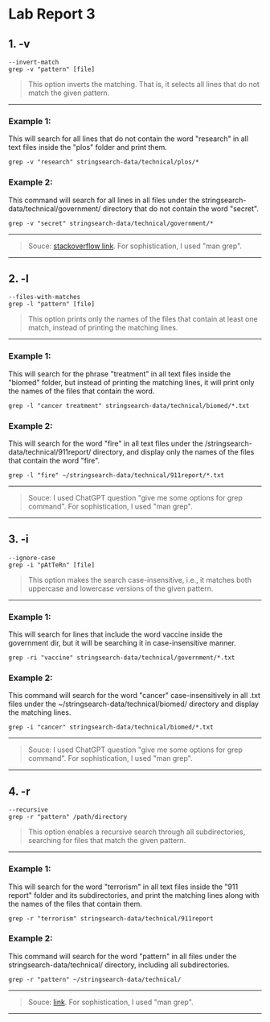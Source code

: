 # Lab Report 3 

## 1. -v
```
--invert-match
grep -v "pattern" [file]
```

> This option inverts the matching. That is, it selects all lines that do not match the given pattern.
---
### Example 1: 
This will search for all lines that do not contain the word "research" in all text files inside the "plos" folder and print them.
```
grep -v "research" stringsearch-data/technical/plos/*
```
### Example 2: 
This command will search for all lines in all files under the stringsearch-data/technical/government/ directory that do not contain the word "secret".
```
grep -v "secret" stringsearch-data/technical/government/*
```
---
> Souce: 
> [stackoverflow link](https://stackoverflow.com/questions/29710366/linux-grep-command). 
>  For sophistication, I used "man grep". 
---

## 2. -l
```
--files-with-matches
grep -l "pattern" [file]
```

> This option prints only the names of the files that contain at least one match, instead of printing the matching lines.
---
### Example 1:
This will search for the phrase "treatment" in all text files inside the "biomed" folder, but instead of printing the matching lines, it will print only the names of the files that contain the word.
```
grep -l "cancer treatment" stringsearch-data/technical/biomed/*.txt
```

### Example 2: 
This will search for the word "fire" in all text files under the /stringsearch-data/technical/911report/ directory, and display only the names of the files that contain the word "fire". 
```
grep -l "fire" ~/stringsearch-data/technical/911report/*.txt
```

---
> Souce: 
> I used ChatGPT question "give me some options for grep command".
>  For sophistication, I used "man grep". 
---

## 3. -i
```
--ignore-case
grep -i "pAtTeRn" [file]
```

> This option makes the search case-insensitive, i.e., it matches both uppercase and lowercase versions of the given pattern. 
---
### Example 1: 
This will search for lines that include the word vaccine inside the government dir, but it will be searching it in case-insensitive manner. 
```
grep -ri "vaccine" stringsearch-data/technical/government/*.txt
```

### Example 2: 
This command will search for the word "cancer" case-insensitively in all .txt files under the ~/stringsearch-data/technical/biomed/ directory and display the matching lines.
```
grep -i "cancer" stringsearch-data/technical/biomed/*.txt
```

---
> Souce: 
> I used ChatGPT question "give me some options for grep command".
>  For sophistication, I used "man grep". 
---

## 4. -r 
```
--recursive
grep -r "pattern" /path/directory
```
> This option enables a recursive search through all subdirectories, searching for files that match the given pattern.
---
### Example 1: 
This will search for the word "terrorism" in all text files inside the "911 report" folder and its subdirectories, and print the matching lines along with the names of the files that contain them.
```
grep -r "terrorism" stringsearch-data/technical/911report
```

### Example 2: 
This command will search for the word "pattern" in all files under the stringsearch-data/technical/ directory, including all subdirectories.
```
grep -r "pattern" ~/stringsearch-data/technical/
```
---
> Souce: 
> [link](https://stackoverflow.com/questions/1987926/how-do-i-recursively-grep-all-directories-and-subdirectories). 
>  For sophistication, I used "man grep". 
---
